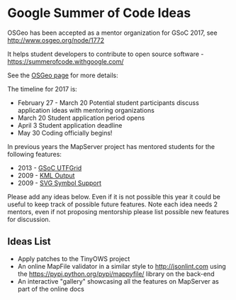 # Google Summer of Code Ideas

OSGeo has been accepted as a mentor organization for GSoC 2017, see http://www.osgeo.org/node/1772

It helps student developers to contribute to open source software - https://summerofcode.withgoogle.com/

See the [OSGeo page](https://wiki.osgeo.org/wiki/Google_Summer_of_Code_2017_Administrative) for more details: 

The timeline for 2017 is:

* February 27 - March 20	Potential student participants discuss application ideas with mentoring organizations
* March 20 Student application period opens
* April 3 Student application deadline
* May 30	Coding officially begins!

In previous years the MapServer project has mentored students for the following features:

* 2013 - [GSoC UTFGrid](wiki/GSoC-UTF-Grid-implementation)
* 2009 - [KML Output](wiki/GSoC_KML_output)
* 2009 - [SVG Symbol Support](wiki/GSoC_SVG_Symbols)

Please add any ideas below. Even if it is not possible this year it could be useful to keep track of possible future features. 
Note each idea needs 2 mentors, even if not proposing mentorship please list possible new features for discussion. 


## Ideas List

* Apply patches to the TinyOWS project
* An online MapFile validator in a similar style to http://jsonlint.com using the https://pypi.python.org/pypi/mappyfile/ library on the back-end
* An interactive "gallery" showcasing all the features on MapServer as part of the online docs